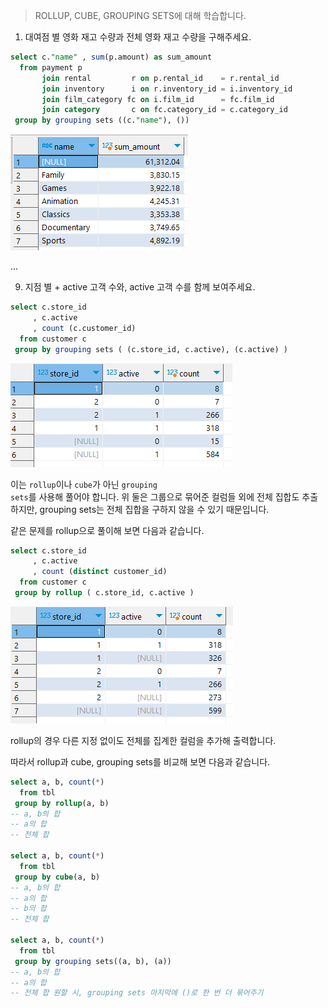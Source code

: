 > ROLLUP, CUBE, GROUPING SETS에 대해 학습합니다.

1. 대여점 별 영화 재고 수량과 전체 영화 재고 수량을 구해주세요.

```sql
select c."name" , sum(p.amount) as sum_amount
  from payment p
       join rental         r on p.rental_id    = r.rental_id 
       join inventory      i on r.inventory_id = i.inventory_id 
       join film_category fc on i.film_id      = fc.film_id
       join category       c on fc.category_id = c.category_id 
 group by grouping sets ((c."name"), ())
```

![](./images/image3.png)

...

9. 지점 별 + active 고객 수와, active 고객 수를 함께 보여주세요.

```sql
select c.store_id 
     , c.active 
     , count (c.customer_id)
  from customer c 
 group by grouping sets ( (c.store_id, c.active), (c.active) )
```

![](./images/image4.png)

이는 <code>rollup</code>이나 <code>cube</code>가 아닌 <code>grouping sets</code>를 사용해 풀어야 합니다.
위 둘은 그룹으로 묶어준 컬럼들 외에 전체 집합도 추출하지만, grouping sets는 전체 집합을 구하지 않을 수 있기 때문입니다.

같은 문제를 rollup으로 풀이해 보면 다음과 같습니다.

```sql
select c.store_id 
     , c.active 
     , count (distinct customer_id)
  from customer c 
 group by rollup ( c.store_id, c.active )
```

![](./images/image5.png)

rollup의 경우 다른 지정 없이도 전체를 집계한 컬럼을 추가해 출력합니다.

따라서 rollup과 cube, grouping sets를 비교해 보면 다음과 같습니다.

```sql
select a, b, count(*)
  from tbl
 group by rollup(a, b)
-- a, b의 합
-- a의 합
-- 전체 합

select a, b, count(*)
  from tbl
 group by cube(a, b)
-- a, b의 합
-- a의 합
-- b의 합
-- 전체 합

select a, b, count(*)
  from tbl
 group by grouping sets((a, b), (a))
-- a, b의 합
-- a의 합
-- 전체 합 원할 시, grouping sets 마지막에 ()로 한 번 더 묶어주기
```

